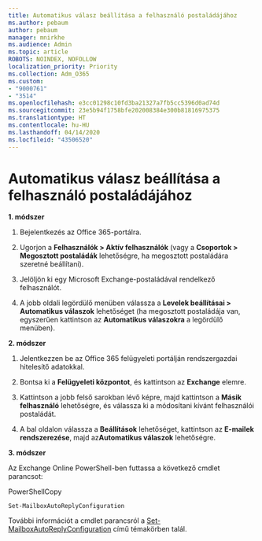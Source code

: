 ```yaml
---
title: Automatikus válasz beállítása a felhasználó postaládájához
ms.author: pebaum
author: pebaum
manager: mnirkhe
ms.audience: Admin
ms.topic: article
ROBOTS: NOINDEX, NOFOLLOW
localization_priority: Priority
ms.collection: Adm_O365
ms.custom:
- "9000761"
- "3514"
ms.openlocfilehash: e3cc01298c10fd3ba21327a7fb5cc5396d0ad74d
ms.sourcegitcommit: 23e5b94f1758bfe202008384e300b81816975375
ms.translationtype: HT
ms.contentlocale: hu-HU
ms.lasthandoff: 04/14/2020
ms.locfileid: "43506520"
---
```

# <a name="set-auto-replies-for-a-users-mailbox"></a>Automatikus válasz beállítása a felhasználó postaládájához

**1. módszer**

1. Bejelentkezés az Office 365-portálra.

2. Ugorjon a **Felhasználók > Aktív felhasználók** (vagy a **Csoportok > Megosztott postaládák** lehetőségre, ha megosztott postaládára szeretné beállítani).

3. Jelöljön ki egy Microsoft Exchange-postaládával rendelkező felhasználót.

4. A jobb oldali legördülő menüben válassza a **Levelek beállításai > Automatikus válaszok** lehetőséget (ha megosztott postaládája van, egyszerűen kattintson az **Automatikus válaszokra** a legördülő menüben).

**2. módszer**

1. Jelentkezzen be az Office 365 felügyeleti portálján rendszergazdai hitelesítő adatokkal.

2. Bontsa ki a **Felügyeleti központot**, és kattintson az **Exchange** elemre.

3. Kattintson a jobb felső sarokban lévő képre, majd kattintson a **Másik felhasználó** lehetőségre, és válassza ki a módosítani kívánt felhasználói postaládát.

4. A bal oldalon válassza a **Beállítások** lehetőséget, kattintson az **E-mailek rendszerezése**, majd az**Automatikus válaszok** lehetőségre.

**3. módszer**

Az Exchange Online PowerShell-ben futtassa a következő cmdlet parancsot:

PowerShellCopy

    Set-MailboxAutoReplyConfiguration

További információt a cmdlet parancsról a [Set-MailboxAutoReplyConfiguration](https://docs.microsoft.com/powershell/module/exchange/mailboxes/set-mailboxautoreplyconfiguration) című témakörben talál.
